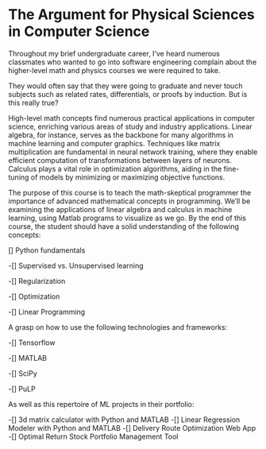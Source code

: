 # The Argument for Physical Sciences in Computer Science
Throughout my brief undergraduate career, I’ve heard numerous classmates who wanted to go into software engineering complain about the higher-level math and physics courses we were required to take. 

They would often say that they were going to graduate and never touch subjects such as related rates, differentials, or proofs by induction. But is this really true?

High-level math concepts find numerous practical applications in computer science, enriching various areas of study and industry applications. Linear algebra, for instance, serves as the backbone for many algorithms in machine learning and computer graphics. Techniques like matrix multiplication are fundamental in neural network training, where they enable efficient computation of transformations between layers of neurons. Calculus plays a vital role in optimization algorithms, aiding in the fine-tuning of models by minimizing or maximizing objective functions. 

The purpose of this course is to teach the math-skeptical programmer the importance of advanced mathematical concepts in programming. We’ll be examining the applications of linear algebra and calculus in machine learning, using Matlab programs to visualize as we go. By the end of this course, the student should have a solid understanding of the following concepts:

[] Python fundamentals

-[] Supervised vs. Unsupervised learning

-[] Regularization

-[] Optimization 

-[] Linear Programming

A grasp on how to use the following technologies and frameworks:

-[] Tensorflow

-[] MATLAB

-[] SciPy

-[] PuLP

As well as this repertoire of ML projects in their portfolio:

-[] 3d matrix calculator with Python and MATLAB
-[] Linear Regression Modeler with Python and MATLAB
-[] Delivery Route Optimization Web App
-[] Optimal Return Stock Portfolio Management Tool
